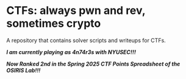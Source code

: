 # CTFs: always pwn and rev, sometimes crypto
A repository that contains solver scripts and writeups for CTFs.

**_I am currently playing as 4n74r3s with NYUSEC!!!_**

**_Now Ranked 2nd in the Spring 2025 CTF Points Spreadsheet of the OSIRIS Lab!!!_**
